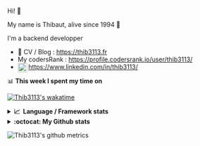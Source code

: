 Hi! 👋

My name is Thibaut, alive since 1994 🍷

I'm a backend developper

-   📝 CV / Blog : https://thib3113.fr
-   My codersRank : https://profile.codersrank.io/user/thib3113/
-   <a href="https://www.linkedin.com/in/thib3113/"><img align="left" alt="Thib3113's Linkedin" width="21px" src="https://raw.githubusercontent.com/peterthehan/peterthehan/master/assets/linkedin.svg" /></a> https://www.linkedin.com/in/thib3113/

📊 **This week I spent my time on**

[![Thib3113's wakatime](https://github-readme-stats.vercel.app/api/wakatime?username=thib3113&layout=default&theme=dracula&langs_count=6&hide_title=true&hide_border=true)](https://wakatime.com/@thib3113)

<details>
  <summary><b>📈&nbsp;&nbsp;Language&nbsp;/&nbsp;Framework stats</b></summary>
  <br/>  
  <a href='https://profile.codersrank.io/user/thib3113/'>
  <img src='http://cr-skills-chart-widget.azurewebsites.net/api/api?username=thib3113&padding=30&skills=php,batchfile,javascript,less,mysql,reactjs,scss,shell,typescript,vue'>
  </a>
</details>

<details>
  <summary><b>:octocat: My Github stats</b></summary>
  <br/>  
  
  <img src="https://github-readme-stats.vercel.app/api?username=thib3113&theme=dracula&show_icons=true&" alt="Thib3113's GitHub stats" />

<!--START_SECTION:activity-->

1. 🎉 Merged PR [#57](https://github.com/thib3113/vban/pull/57) in [thib3113/vban](https://github.com/thib3113/vban)
2. 🎉 Merged PR [#160](https://github.com/thib3113/unifi-blockips-srv/pull/160) in [thib3113/unifi-blockips-srv](https://github.com/thib3113/unifi-blockips-srv)
3. 🎉 Merged PR [#362](https://github.com/thib3113/unifi-client/pull/362) in [thib3113/unifi-client](https://github.com/thib3113/unifi-client)
4. 🎉 Merged PR [#141](https://github.com/thib3113/unifi-blockips-srv/pull/141) in [thib3113/unifi-blockips-srv](https://github.com/thib3113/unifi-blockips-srv)
5. 🎉 Merged PR [#54](https://github.com/thib3113/vban/pull/54) in [thib3113/vban](https://github.com/thib3113/vban)
 <!--END_SECTION:activity-->

</details>

![Thib3113's github metrics](https://gist.githubusercontent.com/thib3113/83a96e16f8bca103f1b0e376186c66ec/raw/github-metrics.svg)
